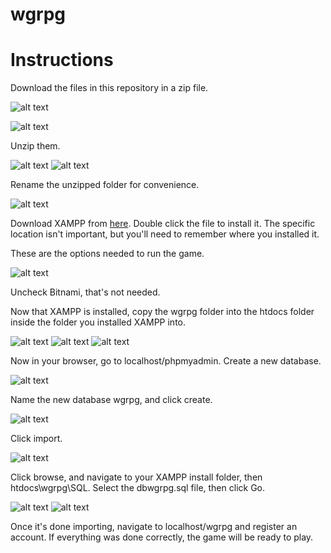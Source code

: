 wgrpg
=====

Instructions
=====

Download the files in this repository in a zip file.

![alt text](Images/downloadcode.PNG)

![alt text](Images/zip1.PNG)

Unzip them.

![alt text](Images/zip2.PNG)
![alt text](Images/zip3.PNG)

Rename the unzipped folder for convenience.

![alt text](Images/zip4.PNG)

Download XAMPP from [here](https://www.apachefriends.org/download.html). Double click the file to install it. The specific location isn't important, but you'll need to remember where you installed it.

These are the options needed to run the game.

![alt text](Images/xamppoptions.PNG)

Uncheck Bitnami, that's not needed.

Now that XAMPP is installed, copy the wgrpg folder into the htdocs folder inside the folder you installed XAMPP into.

![alt text](Images/copy1.PNG)
![alt text](Images/copy2.PNG)
![alt text](Images/copy3.PNG)

Now in your browser, go to localhost/phpmyadmin. Create a new database.

![alt text](Images/sqlimport1.PNG)

Name the new database wgrpg, and click create.

![alt text](Images/sqlimport3.PNG)

Click import.

![alt text](Images/sqlimport4.PNG)

Click browse, and navigate to your XAMPP install folder, then htdocs\wgrpg\SQL. Select the dbwgrpg.sql file, then click Go.

![alt text](Images/sqlimport5.PNG)
![alt text](Images/sqlimport6.PNG)

Once it's done importing, navigate to localhost/wgrpg and register an account. If everything was done correctly, the game will be ready to play.